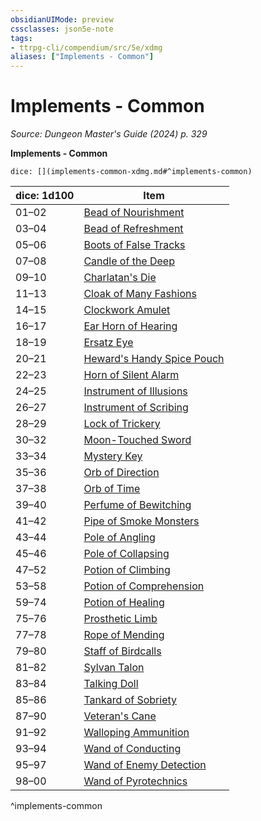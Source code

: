 ```yaml
---
obsidianUIMode: preview
cssclasses: json5e-note
tags:
- ttrpg-cli/compendium/src/5e/xdmg
aliases: ["Implements - Common"]
---
```

# Implements - Common
*Source: Dungeon Master's Guide (2024) p. 329* 

**Implements - Common**

`dice: [](implements-common-xdmg.md#^implements-common)`

| dice: 1d100 | Item |
|-------------|------|
| 01–02 | [Bead of Nourishment](bead-of-nourishment-xdmg.md) |
| 03–04 | [Bead of Refreshment](bead-of-refreshment-xdmg.md) |
| 05–06 | [Boots of False Tracks](boots-of-false-tracks-xdmg.md) |
| 07–08 | [Candle of the Deep](candle-of-the-deep-xdmg.md) |
| 09–10 | [Charlatan's Die](charlatans-die-xdmg.md) |
| 11–13 | [Cloak of Many Fashions](cloak-of-many-fashions-xdmg.md) |
| 14–15 | [Clockwork Amulet](clockwork-amulet-xdmg.md) |
| 16–17 | [Ear Horn of Hearing](ear-horn-of-hearing-xdmg.md) |
| 18–19 | [Ersatz Eye](ersatz-eye-xdmg.md) |
| 20–21 | [Heward's Handy Spice Pouch](hewards-handy-spice-pouch-xdmg.md) |
| 22–23 | [Horn of Silent Alarm](horn-of-silent-alarm-xdmg.md) |
| 24–25 | [Instrument of Illusions](instrument-of-illusions-xdmg.md) |
| 26–27 | [Instrument of Scribing](instrument-of-scribing-xdmg.md) |
| 28–29 | [Lock of Trickery](lock-of-trickery-xdmg.md) |
| 30–32 | [Moon-Touched Sword](moon-touched-sword-xdmg.md) |
| 33–34 | [Mystery Key](mystery-key-xdmg.md) |
| 35–36 | [Orb of Direction](orb-of-direction-xdmg.md) |
| 37–38 | [Orb of Time](orb-of-time-xdmg.md) |
| 39–40 | [Perfume of Bewitching](perfume-of-bewitching-xdmg.md) |
| 41–42 | [Pipe of Smoke Monsters](pipe-of-smoke-monsters-xdmg.md) |
| 43–44 | [Pole of Angling](pole-of-angling-xdmg.md) |
| 45–46 | [Pole of Collapsing](pole-of-collapsing-xdmg.md) |
| 47–52 | [Potion of Climbing](potion-of-climbing-xdmg.md) |
| 53–58 | [Potion of Comprehension](potion-of-comprehension-xdmg.md) |
| 59–74 | [Potion of Healing](potion-of-healing-xdmg.md) |
| 75–76 | [Prosthetic Limb](prosthetic-limb-xdmg.md) |
| 77–78 | [Rope of Mending](rope-of-mending-xdmg.md) |
| 79–80 | [Staff of Birdcalls](staff-of-birdcalls-xdmg.md) |
| 81–82 | [Sylvan Talon](sylvan-talon-xdmg.md) |
| 83–84 | [Talking Doll](talking-doll-xdmg.md) |
| 85–86 | [Tankard of Sobriety](tankard-of-sobriety-xdmg.md) |
| 87–90 | [Veteran's Cane](veterans-cane-xdmg.md) |
| 91–92 | [Walloping Ammunition](walloping-ammunition-xdmg.md) |
| 93–94 | [Wand of Conducting](wand-of-conducting-xdmg.md) |
| 95–97 | [Wand of Enemy Detection](wand-of-enemy-detection-xdmg.md) |
| 98–00 | [Wand of Pyrotechnics](wand-of-pyrotechnics-xdmg.md) |
^implements-common